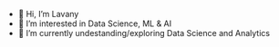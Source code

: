 - 👋 Hi, I’m Lavany 
- 👀 I’m interested in Data Science, ML & AI
- 🌱 I’m currently undestanding/exploring Data Science and Analytics


<!---
lavanyj/lavanyj is a ✨ special ✨ repository because its `README.md` (this file) appears on your GitHub profile.
You can click the Preview link to take a look at your changes.
--->
